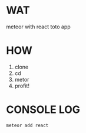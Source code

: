 WAT
===

meteor with react toto app

HOW
===
1. clone
2. cd
3. metor
4. profit!



CONSOLE LOG
===========
```
meteor add react
```
